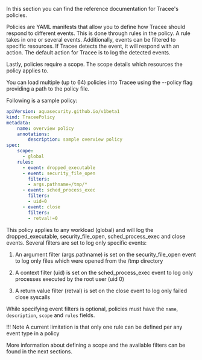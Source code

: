 In this section you can find the reference documentation for Tracee's policies.

Policies are YAML manifests that allow you to define how Tracee should respond to different events. This is done through rules in the policy. A rule takes in one or several events. Additionally, events can be filtered to specific resources. If Tracee detects the event, it will respond with an action. 
The default action for Tracee is to log the detected events.

Lastly, policies require a scope. The scope details which resources the policy applies to. 

You can load multiple (up to 64) policies into Tracee using the --policy flag providing a path to the policy file.

Following is a sample policy:

```yaml
apiVersion: aquasecurity.github.io/v1beta1
kind: TraceePolicy
metadata:
	name: overview policy
	annotations:
		description: sample overview policy
spec:
	scope:
	  - global
	rules:
	  - event: dropped_executable
	  - event: security_file_open
	    filters:
		- args.pathname=/tmp/*
	  - event: sched_process_exec
	    filters: 
		- uid=0
	  - event: close
	    filters:
		- retval!=0
```

This policy applies to any workload (global) and will log the dropped_executable, security_file_open, sched_process_exec and close events. Several filters are set to log only specific events:

1. An argument filter (args.pathname) is set on the security_file_open event to log only files which were opened from the /tmp directory

2. A context filter (uid) is set on the sched_process_exec event to log only processes executed by the root user (uid 0)

3. A return value filter (retval) is set on the close event to log only failed close syscalls

While specifying event filters is optional, policies must have the `name`, `description`, `scope` and `rules` fields.

!!! Note
    A current limitation is that only one rule can be defined per any event type in a policy

More information about defining a scope and the available filters can be found in the next sections.
